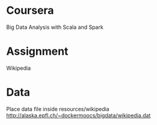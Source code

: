 # Coursera
Big Data Analysis with Scala and Spark

# Assignment
Wikipedia

# Data
Place data file inside resources/wikipedia
http://alaska.epfl.ch/~dockermoocs/bigdata/wikipedia.dat